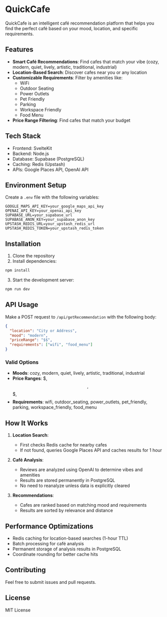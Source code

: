 # QuickCafe

QuickCafe is an intelligent café recommendation platform that helps you find the perfect café based on your mood, location, and specific requirements.

## Features

- **Smart Café Recommendations**: Find cafes that match your vibe (cozy, modern, quiet, lively, artistic, traditional, industrial)
- **Location-Based Search**: Discover cafes near you or any location
- **Customizable Requirements**: Filter by amenities like:
  - WiFi
  - Outdoor Seating
  - Power Outlets
  - Pet Friendly
  - Parking
  - Workspace Friendly
  - Food Menu
- **Price Range Filtering**: Find cafes that match your budget

## Tech Stack

- Frontend: SvelteKit
- Backend: Node.js
- Database: Supabase (PostgreSQL)
- Caching: Redis (Upstash)
- APIs: Google Places API, OpenAI API

## Environment Setup

Create a `.env` file with the following variables:

```env
GOOGLE_MAPS_API_KEY=your_google_maps_api_key
OPENAI_API_KEY=your_openai_api_key
SUPABASE_URL=your_supabase_url
SUPABASE_ANON_KEY=your_supabase_anon_key
UPSTASH_REDIS_URL=your_upstash_redis_url
UPSTASH_REDIS_TOKEN=your_upstash_redis_token
```

## Installation

1. Clone the repository
2. Install dependencies:
```bash
npm install
```
3. Start the development server:
```bash
npm run dev
```

## API Usage

Make a POST request to `/api/getRecommendation` with the following body:

```json
{
  "location": "City or Address",
  "mood": "modern",
  "priceRange": "$$",
  "requirements": ["wifi", "food_menu"]
}
```

### Valid Options

- **Moods**: cozy, modern, quiet, lively, artistic, traditional, industrial
- **Price Ranges**: $, $$, $$$, $$$$
- **Requirements**: wifi, outdoor_seating, power_outlets, pet_friendly, parking, workspace_friendly, food_menu

## How It Works

1. **Location Search**: 
   - First checks Redis cache for nearby cafes
   - If not found, queries Google Places API and caches results for 1 hour

2. **Café Analysis**:
   - Reviews are analyzed using OpenAI to determine vibes and amenities
   - Results are stored permanently in PostgreSQL
   - No need to reanalyze unless data is explicitly cleared

3. **Recommendations**:
   - Cafes are ranked based on matching mood and requirements
   - Results are sorted by relevance and distance

## Performance Optimizations

- Redis caching for location-based searches (1-hour TTL)
- Batch processing for café analysis
- Permanent storage of analysis results in PostgreSQL
- Coordinate rounding for better cache hits

## Contributing

Feel free to submit issues and pull requests.

## License

MIT License
